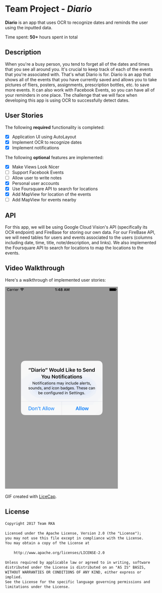 # Team Project - *Diario*

**Diario** is an app that uses OCR to recognize dates and reminds the user using the inputted data.

Time spent: **50+** hours spent in total

## Description
When you're a busy person, you tend to forget all of the dates and times that you see all around you. It's crucial to keep track of each of the events that you're associated with. That's what Diario is for.
Diario is an app that shows all of the events that you have currently saved and allows you to take pictures of fliers, posters, assignments, prescription bottles, etc. to save more events. It can also work with Facebook Events, so you can have all of your reminders in one place.
The challenge that we will face when developing this app is using OCR to successfully detect dates.

## User Stories

The following **required** functionality is completed:

- [X] Application UI using AutoLayout
- [X] Implement OCR to recognize dates
- [X] Implement notifications

The following **optional** features are implemented:

- [X] Make Views Look Nicer
- [ ] Support Facebook Events 
- [ ] Allow user to write notes
- [X] Personal user accounts
- [X] Use Foursquare API to search for locations
- [X] Add MapView for location of the events
- [ ] Add MapView for events nearby

<!--## Wireframe

![alt text]-->

## API
For this app, we will be using Google Cloud Vision's API (specifically its OCR endpoint) and FireBase for storing our own data.
For our FireBase API, we will need tables for users and events associated to the users (columns including date, time, title, note/description, and links).
We also implemented the Foursquare API to search for locations to map the locations to the events.

## Video Walkthrough 

Here's a walkthrough of implemented user stories:

![alt text](https://github.com/TeamRKA/Diario/blob/master/diarioDemo.gif)

GIF created with [LiceCap](http://www.cockos.com/licecap/).

## License

    Copyright 2017 Team RKA

    Licensed under the Apache License, Version 2.0 (the "License");
    you may not use this file except in compliance with the License.
    You may obtain a copy of the License at

        http://www.apache.org/licenses/LICENSE-2.0

    Unless required by applicable law or agreed to in writing, software
    distributed under the License is distributed on an "AS IS" BASIS,
    WITHOUT WARRANTIES OR CONDITIONS OF ANY KIND, either express or implied.
    See the License for the specific language governing permissions and
    limitations under the License.
